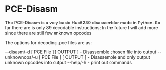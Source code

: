 # PCE-Disasm

The PCE-Disasm is a very basic Huc6280 disassembler made in Python.
So far there are is only 89 decodable instructions; In the future I will add more since there are still few unknown opcodes

The options for decoding .pce files are as:

 --disasm/-d [ PCE File ] [ OUTPUT ] - Disassemble chosen file into output
 --unknownops/-u [ PCE File ] [ OUTPUT ] - Disassemble and only output unknown opcodes into output
 --help/-h - print out commands
